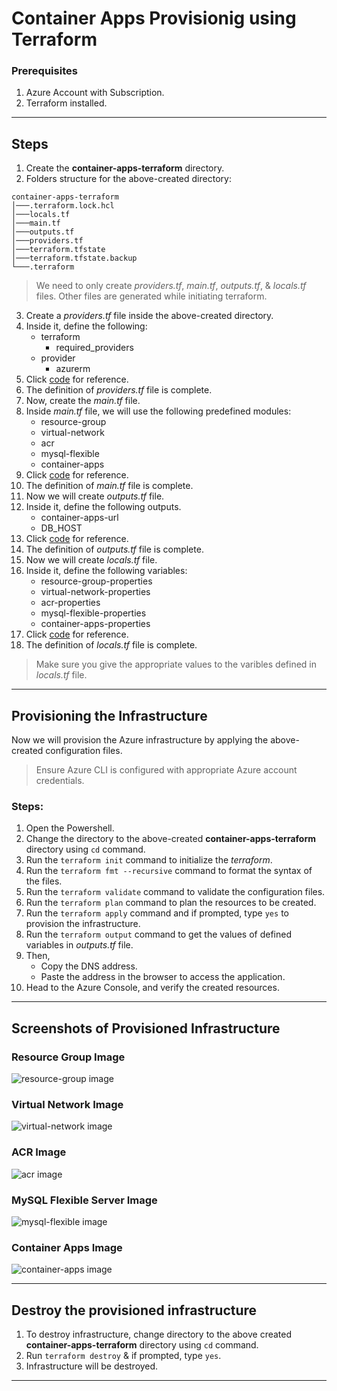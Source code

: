 # Container Apps Provisionig using Terraform

### Prerequisites
1. Azure Account with Subscription.
2. Terraform installed.

---

## Steps
1. Create the **container-apps-terraform** directory.
2. Folders structure for the above-created directory:
```
container-apps-terraform
│───.terraform.lock.hcl
│───locals.tf
│───main.tf
│───outputs.tf
│───providers.tf
│───terraform.tfstate
│───terraform.tfstate.backup
└───.terraform
```

> We need to only create *providers.tf*, *main.tf*, *outputs.tf*, & *locals.tf* files. Other files are generated while initiating terraform.

3. Create a *providers.tf* file inside the above-created directory.
4. Inside it, define the following:
    - terraform
        - required_providers
    - provider
        - azurerm
5. Click [code](https://github.com/inflection-sahil/devops/blob/master/terraform/azure/container-apps/sample-providers.tf) for reference.
6. The definition of *providers.tf* file is complete.
7. Now, create the *main.tf* file.
8. Inside *main.tf* file, we will use the following predefined modules:
    - resource-group
    - virtual-network
    - acr
    - mysql-flexible
    - container-apps
9. Click [code](https://github.com/inflection-sahil/devops/blob/master/terraform/azure/container-apps/main.tf) for reference.
10. The definition of *main.tf* file is complete.
11. Now we will create *outputs.tf* file.
12. Inside it, define the following outputs.
    - container-apps-url
    - DB_HOST
13. Click [code](https://github.com/inflection-sahil/devops/blob/master/terraform/azure/container-apps/outputs.tf) for reference.
14. The definition of *outputs.tf* file is complete.
15. Now we will create *locals.tf* file.
16. Inside it, define the following variables:
    - resource-group-properties
    - virtual-network-properties
    - acr-properties
    - mysql-flexible-properties
    - container-apps-properties
17. Click [code](https://github.com/inflection-sahil/devops/blob/master/terraform/azure/container-apps/sample-locals.tf) for reference.
18. The definition of *locals.tf* file is complete.

> Make sure you give the appropriate values to the varibles defined in *locals.tf* file.

---

## Provisioning the Infrastructure
Now we will provision the Azure infrastructure by applying the above-created configuration files.

> Ensure Azure CLI is configured with appropriate Azure account credentials.

### Steps:
1. Open the Powershell.
2. Change the directory to the above-created **container-apps-terraform** directory using `cd` command.
3. Run the `terraform init` command to initialize the *terraform*.  
4. Run the `terraform fmt --recursive` command to format the syntax of the files.
5. Run the `terraform validate` command to validate the configuration files.
6. Run the `terraform plan` command to plan the resources to be created.
7. Run the `terraform apply` command and if prompted, type `yes` to provision the infrastructure.
8. Run the `terraform output` command to get the values of defined variables in *outputs.tf* file.
9. Then,
    - Copy the DNS address.
    - Paste the address in the browser to access the application.
10. Head to the Azure Console, and verify the created resources.

---

## Screenshots of Provisioned Infrastructure

### Resource Group Image
![resource-group image]()

### Virtual Network Image
![virtual-network image]()

### ACR Image
![acr image]()

### MySQL Flexible Server Image
![mysql-flexible image]()

### Container Apps Image
![container-apps image]()

---

## Destroy the provisioned infrastructure

1. To destroy infrastructure, change directory to the above created **container-apps-terraform** directory using `cd` command.
2. Run `terraform destroy` & if prompted, type `yes`.
3. Infrastructure will be destroyed.

---